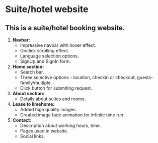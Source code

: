 # Suite/hotel website
## This is a suite/hotel booking website.
1. **Navbar:**
   - Impressive navbar with hover effect.
   - Onclick scrolling effect.
   - Language selection options.
   - SignUp and SignIn form.
2. **Home section:**
   - Search bar.
   - Three selective options - location, checkin or checkout, guests-family/multiple.
   - Click button for submiting request.
3. **About section:**
   - Details about suites and rooms.
4. **Lease to limehome:**
   - Added high quality images.
   - Created image fade animation for infinite time run.
5. **Contact:**
   - Description about working hours, time.
   - Pages used in website.
   - Social links.    

